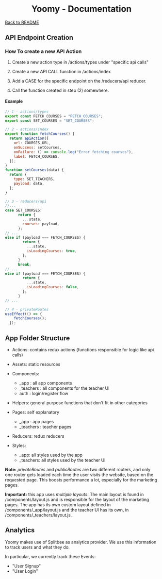 <h1 align="center">Yoomy - Documentation</h1>

<a href="./README.md">Back to README</a>

## API Endpoint Creation

### How To create a new API Action

1. Create a new action type in /actions/types under "specific api calls"

2. Create a new API CALL function in /actions/index

3. Add a CASE for the specific endpoint on the /reducers/api reducer.

4. Call the function created in step (2) somewhere.

#### Example

```javascript
// 1 - actions/types
export const FETCH_COURSES = "FETCH_COURSES";
export const SET_COURSES = "SET_COURSES";

// 2 - actions/index
export function fetchCourses() {
  return apiAction({
    url: COURSES_URL,
    onSuccess: setCourses,
    onFailure: () => console.log("Error fetching courses"),
    label: FETCH_COURSES,
  });
}
function setCourses(data) {
  return {
    type: SET_TEACHERS,
    payload: data,
  };
}

// 3 - reducers/api
//...
case SET_COURSES:
      return {
        ...state,
        courses: payload,
      };
// ...
else if (payload === FETCH_COURSES) {
        return {
          ...state,
          isLoadingCourses: true,
        };
      }
      break;
// ...
else if (payload === FETCH_COURSES) {
        return {
          ...state,
          isLoadingCourses: false,
        };
      }
// ...

// 4 - privateRoutes
useEffect(() => {
    fetchCourses();
  });

```

## App Folder Structure

- Actions: contains redux actions (functions responsible for logic like api calls)

- Assets: static resources

- Components:

  - \_app : all app components
  - \_teachers : all components for the teacher UI
  - auth : login/register flow

- Helpers: general purpose functions that don't fit in other categories

- Pages: self explanatory

  - \_app : app pages
  - \_teachers : teacher pages

- Reducers: redux reducers

- Styles:
  - \_app: all styles used by the app
  - \_teachers: all styles used by the teacher UI

**Note:** _privateRoutes_ and _publicRoutes_ are two different routers, and only one router gets loaded each time the user visits the website, based on the requested page. This boosts performance a lot, especially for the marketing pages.

**Important:** this app uses _multiple layouts_. The main layout is found in /components/layout.js and is responsible for the layout of the marketing pages. The app has its own custom layout defined in /components/\_app/layout.js and the teacher UI has its own, in /components/\_teachers/layout.js.

## Analytics

Yoomy makes use of Splitbee as analytics provider.
We use this information to track users and what they do.

In particular, we currently track these Events:

- "User Signup"
- "User Login"
